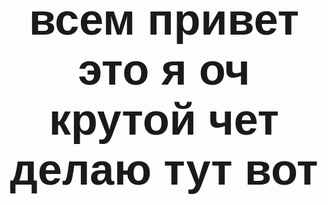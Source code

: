 <div align="center" style="font-family: 'Arial', sans-serif;">

# <span style="font-size: 2.5em; font-weight: bold;">всем привет это я оч крутой чет делаю тут вот</span>

</div>
